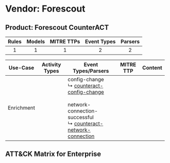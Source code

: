 Vendor: Forescout
=================
Product: Forescout CounterACT
-----------------------------
| Rules | Models | MITRE TTPs | Event Types | Parsers |
|:-----:|:------:|:----------:|:-----------:|:-------:|
|   1   |   1    |     1      |      2      |    2    |

|  Use-Case  | Activity Types | Event Types/Parsers                                                                                                                                                                                                                        | MITRE TTP | Content                                                           |
|:----------:| -------------- | ------------------------------------------------------------------------------------------------------------------------------------------------------------------------------------------------------------------------------------------ | --------- | ----------------------------------------------------------------- |
| Enrichment | <ul></li></ul> |  config-change<br> ↳ [counteract-config-change](Parsers/parserContent_counteract-config-change.md)<br><br> network-connection-successful<br> ↳ [counteract-network-connection](Parsers/parserContent_counteract-network-connection.md)<br> |           | [](Rules_Models/r_m_forescout_forescout_counteract_Enrichment.md) |

ATT&CK Matrix for Enterprise
----------------------------
